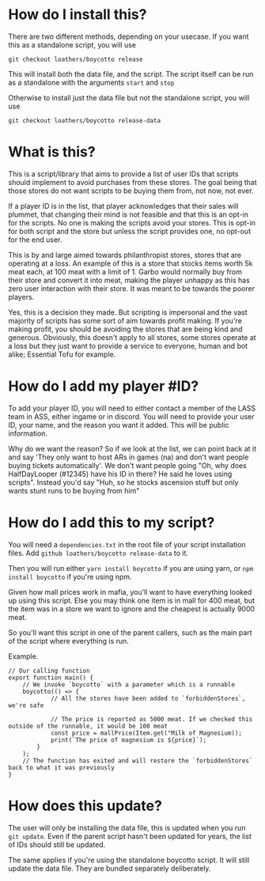 # How do I install this?

There are two different methods, depending on your usecase.
If you want this as a standalone script, you will use

`git checkout loathers/boycotto release`

This will install both the data file, and the script. The script itself can be run as a standalone with the arguments `start` and `stop`

Otherwise to install just the data file but not the standalone script, you will use

`git checkout loathers/boycotto release-data`

# What is this?

This is a script/library that aims to provide a list of user IDs that scripts should implement to avoid purchases from these stores.
The goal being that those stores do not want scripts to be buying them from, not now, not ever.

If a player ID is in the list, that player acknowledges that their sales will plummet, that changing their mind is not feasible and that this is an opt-in for the scripts. No one is making the scripts avoid your stores. This is opt-in for both script and the store but unless the script provides one, no opt-out for the end user.

This is by and large aimed towards philanthropist stores, stores that are operating at a loss. An example of this is a store that stocks items worth 5k meat each, at 100 meat with a limit of 1. Garbo would normally buy from their store and convert it into meat, making the player unhappy as this has zero user interaction with their store. It was meant to be towards the poorer players.

Yes, this is a decision they made. But scripting is impersonal and the vast majority of scripts has some sort of aim towards profit making. If you're making profit, you should be avoiding the stores that are being kind and generous.
Obviously, this doesn't apply to all stores, some stores operate at a loss but they just want to provide a service to everyone, human and bot alike; Essential Tofu for example.

# How do I add my player #ID?

To add your player ID, you will need to either contact a member of the LASS team in ASS, either ingame or in discord.
You will need to provide your user ID, your name, and the reason you want it added. This will be public information.

Why do we want the reason? So if we look at the list, we can point back at it and say 'They only want to host ARs in games (na) and don't want people buying tickets automatically'.
We don't want people going "Oh, why does HalfDayLooper (#12345) have his ID in there? He said he loves using scripts". Instead you'd say "Huh, so he stocks ascension stuff but only wants stunt runs to be buying from him"

# How do I add this to my script?

You will need a `dependencies.txt` in the root file of your script installation files. Add `github loathers/boycotto release-data` to it.

Then you will run either `yarn install boycotto` if you are using yarn, or `npm install boycotto` if you're using npm.

Given how mall prices work in mafia, you'll want to have everything looked up using this script. Else you may think one item is in mall for 400 meat, but the item was in a store we want to ignore and the cheapest is actually 9000 meat.

So you'll want this script in one of the parent callers, such as the main part of the script where everything is run.

Example.

```
// Our calling function
export function main() {
    // We invoke `boycotto` with a parameter which is a runnable
    boycotto(() => {
            // All the stores have been added to `forbiddenStores`, we're safe

            // The price is reported as 5000 meat. If we checked this outside of the runnable, it would be 100 meat
            const price = mallPrice(Item.get("Milk of Magnesium));
            print(`The price of magnesium is ${price}`);
        }
    );
    // The function has exited and will restore the `forbiddenStores` back to what it was previously
}
```

# How does this update?

The user will only be installing the data file, this is updated when you run `git update`.
Even if the parent script hasn't been updated for years, the list of IDs should still be updated.

The same applies if you're using the standalone boycotto script. It will still update the data file. They are bundled separately deliberately.
